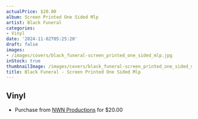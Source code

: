```yaml
---
actualPrice: $20.00
album: Screen Printed One Sided Mlp
artist: Black Funeral
categories:
- Vinyl
date: '2024-11-02T05:25:20'
draft: false
images:
- /images/covers/black_funeral-screen_printed_one_sided_mlp.jpg
inStock: true
thumbnailImage: /images/covers/black_funeral-screen_printed_one_sided_mlp-thumb.jpg
title: Black Funeral - Screen Printed One Sided Mlp
---
```


## Vinyl
* Purchase from [NWN Productions](http://shop.nwnprod.com/index.php?route=product/product&path=75&product_id=53317&sort=pd.name&order=ASC) for $20.00
